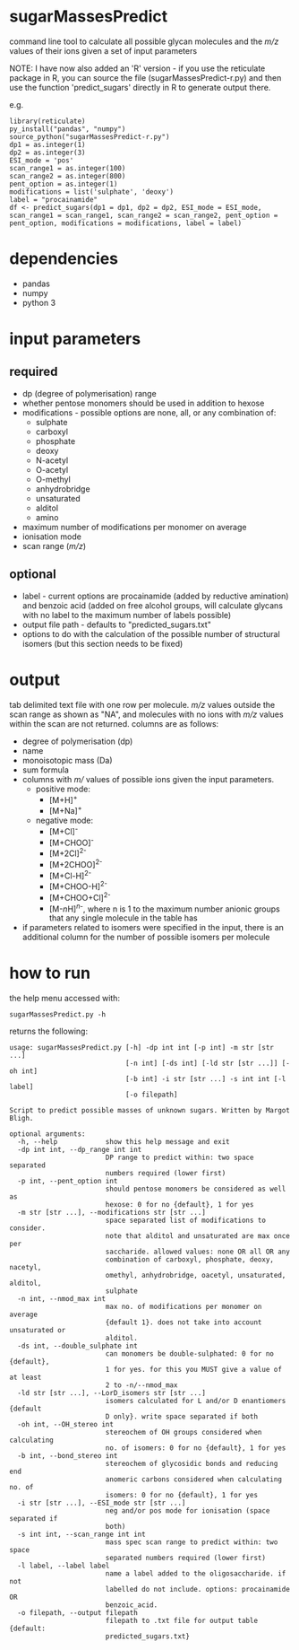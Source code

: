 # sugarMassesPredict
command line tool to calculate all possible glycan molecules and the *m/z* values of their ions given a set of input parameters

NOTE: I have now also added an 'R' version - if you use the reticulate package in R, you can source the file (sugarMassesPredict-r.py) and then use the function 'predict_sugars' directly in R to generate output there. 

e.g.
```
library(reticulate)
py_install("pandas", "numpy")
source_python("sugarMassesPredict-r.py")
dp1 = as.integer(1)
dp2 = as.integer(3)
ESI_mode = 'pos'
scan_range1 = as.integer(100)
scan_range2 = as.integer(800)
pent_option = as.integer(1)
modifications = list('sulphate', 'deoxy')
label = "procainamide"
df <- predict_sugars(dp1 = dp1, dp2 = dp2, ESI_mode = ESI_mode, scan_range1 = scan_range1, scan_range2 = scan_range2, pent_option = pent_option, modifications = modifications, label = label) 
```

# dependencies
* pandas
* numpy
* python 3

# input parameters 
## required
* dp (degree of polymerisation) range
* whether pentose monomers should be used in addition to hexose
* modifications - possible options are none, all, or any combination of:
    * sulphate
    * carboxyl
    * phosphate
    * deoxy
    * N-acetyl
    * O-acetyl
    * O-methyl
    * anhydrobridge
    * unsaturated
    * alditol
    * amino
* maximum number of modifications per monomer on average
* ionisation mode
* scan range (*m/z*)
## optional
* label - current options are procainamide (added by reductive amination) and benzoic acid (added on free alcohol groups, will calculate glycans with no label to the maximum number of labels possible)
* output file path - defaults to "predicted_sugars.txt"
* options to do with the calculation of the possible number of structural isomers (but this section needs to be fixed)

# output
tab delimited text file with one row per molecule. *m/z* values outside the scan range as shown as "NA", and molecules with no ions with *m/z* values within the scan are not returned. columns are as follows:
* degree of polymerisation (dp)
* name
* monoisotopic mass (Da)
* sum formula
* columns with *m/* values of possible ions given the input parameters.
    * positive mode: 
        * \[M+H\]<sup>+</sup>
        * \[M+Na\]<sup>+</sup>
    * negative mode: 
      * \[M+Cl\]<sup>-</sup>
      * \[M+CHOO\]<sup>-</sup>
      * \[M+2Cl\]<sup>2-</sup>
      * \[M+2CHOO\]<sup>2-</sup>
      * \[M+Cl-H\]<sup>2-</sup>
      * \[M+CHOO-H\]<sup>2-</sup>
      * \[M+CHOO+Cl\]<sup>2-</sup>
      * \[M-*n*H\]<sup>*n*-</sup>, where n is 1 to the maximum number anionic groups that any single molecule in the table has
* if parameters related to isomers were specified in the input, there is an additional column for the number of possible isomers per molecule

# how to run
the help menu accessed with:
```
sugarMassesPredict.py -h
```

returns the following:
```
usage: sugarMassesPredict.py [-h] -dp int int [-p int] -m str [str ...]
                             [-n int] [-ds int] [-ld str [str ...]] [-oh int]
                             [-b int] -i str [str ...] -s int int [-l label]
                             [-o filepath]

Script to predict possible masses of unknown sugars. Written by Margot Bligh.

optional arguments:
  -h, --help            show this help message and exit
  -dp int int, --dp_range int int
                        DP range to predict within: two space separated
                        numbers required (lower first)
  -p int, --pent_option int
                        should pentose monomers be considered as well as
                        hexose: 0 for no {default}, 1 for yes
  -m str [str ...], --modifications str [str ...]
                        space separated list of modifications to consider.
                        note that alditol and unsaturated are max once per
                        saccharide. allowed values: none OR all OR any
                        combination of carboxyl, phosphate, deoxy, nacetyl,
                        omethyl, anhydrobridge, oacetyl, unsaturated, alditol,
                        sulphate
  -n int, --nmod_max int
                        max no. of modifications per monomer on average
                        {default 1}. does not take into account unsaturated or
                        alditol.
  -ds int, --double_sulphate int
                        can monomers be double-sulphated: 0 for no {default},
                        1 for yes. for this you MUST give a value of at least
                        2 to -n/--nmod_max
  -ld str [str ...], --LorD_isomers str [str ...]
                        isomers calculated for L and/or D enantiomers {default
                        D only}. write space separated if both
  -oh int, --OH_stereo int
                        stereochem of OH groups considered when calculating
                        no. of isomers: 0 for no {default}, 1 for yes
  -b int, --bond_stereo int
                        stereochem of glycosidic bonds and reducing end
                        anomeric carbons considered when calculating no. of
                        isomers: 0 for no {default}, 1 for yes
  -i str [str ...], --ESI_mode str [str ...]
                        neg and/or pos mode for ionisation (space separated if
                        both)
  -s int int, --scan_range int int
                        mass spec scan range to predict within: two space
                        separated numbers required (lower first)
  -l label, --label label
                        name a label added to the oligosaccharide. if not
                        labelled do not include. options: procainamide OR
                        benzoic_acid.
  -o filepath, --output filepath
                        filepath to .txt file for output table {default:
                        predicted_sugars.txt}

```




